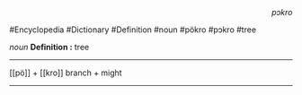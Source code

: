 
<div align="right"><i>pɔkro</i></div>

#Encyclopedia #Dictionary #Definition #noun #pökro #pɔkro #tree

*noun*
**Definition :** tree

---

[[pö]] + [[kro]]
branch + might

---
